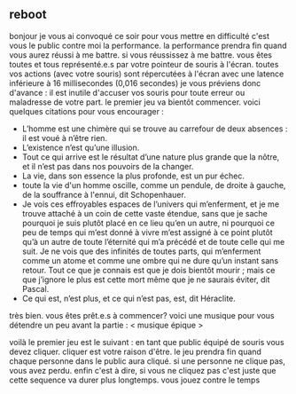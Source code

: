 ## reboot

bonjour
je vous ai convoqué ce soir
pour vous mettre en difficulté
c'est vous
le public
contre moi
la performance.
la performance prendra fin quand vous aurez réussi à me battre.
si vous réussissez à me battre.
vous êtes toutes et tous représenté.e.s par votre pointeur de souris à l'écran.
toutes vos actions (avec votre souris) sont répercutées à l'écran
avec une latence inférieure à 16 millisecondes (0,016 secondes)
je vous préviens donc d'avance :
il est inutile d'accuser vos souris pour toute erreur ou maladresse de votre part.
le premier jeu va bientôt commencer.
voici quelques citations pour vous encourager :

- L’homme est une chimère qui se trouve au carrefour de deux absences : il est voué à n’être rien.
- L’existence n’est qu’une illusion.
- Tout ce qui arrive est le résultat d’une nature plus grande que la nôtre, et il n’est pas dans nos pouvoirs de la changer.
- La vie, dans son essence la plus profonde, est un pur échec.
- toute la vie d'un homme oscille, comme un pendule, de droite à gauche, de la souffrance à l'ennui, dit Schopenhauer.
- Je vois ces effroyables espaces de l’univers qui m’enferment, et je me trouve attaché à un coin de cette vaste étendue, sans que je sache pourquoi je suis plutôt placé en ce lieu qu’en un autre, ni pourquoi ce peu de temps qui m’est donné à vivre m’est assigné à ce point plutôt qu’à un autre de toute l’éternité qui m’a précédé et de toute celle qui me suit. Je ne vois que des infinités de toutes parts, qui m’enferment comme un atome et comme une ombre qui ne dure qu’un instant sans retour. Tout ce que je connais est que je dois bientôt mourir ; mais ce que j’ignore le plus est cette mort même que je ne saurais éviter, dit Pascal.
- Ce qui est, n’est plus, et ce qui n’est pas, est, dit Héraclite.

très bien.
vous êtes prêt.e.s à commencer?
voici une musique pour vous détendre un peu avant la partie :
< musique épique >

<!--
voilà
le premier jeu est le suivant.
vous devez cliquer sur ce bouton.

< tout le monde doit cliquer sur le bouton et j'enregistre qui a cliqué. chaque clic fait disparaître la souris du cliqueur >

bon alors ce jeu était facile, c'est normal que vous y soyez parvenu.
mais tout de même, bravo!
_toutes les personnes qui ont cliqué se sont qualifiées pour le second jeu._
bon celui-ci je vous préviens il est vraiment difficile.
je sais pas si vous allez y arriver.
99% des publics abandonnent à ce moment de la performance
merci de ne pas jeter les souris par terre de rage s'il vous plaît par contre
c'est du matériel et ça coûte cher tout de même
et la souris elle n'y est pour rien
bon

le second jeu est le suivant
vous devez cliquer sur le bouton
MAIS
vous devez le faire exactement dans l'ordre suivant
la personne tout devant et tout à gauche
(votre gauche)
doit cliquer en premier
puis la personne à sa droite,
puis la personne à la droite de cette personne,
etc.
quand on arrive à la fin d'une rangée,
c'est la personne tout à gauche de la rangée derrière qui doit cliquer en premier,
puis la personne à sa droite,
etc
jusqu'à la dernière personne tout au fond tout à droite. -->

<!-- voilà
le premier jeu est le suivant
en tant que public
vous devez cliquer ni plus ni moins 111 fois
dans un intervalle de 11 secondes.
(j'aime bien le chiffre 1)
(c'est le chiffre des gagnants.)
c'est parti.
top

top
vous avez cliqué x fois.
zut! c'est pas le bon nombre. il manque x clics.

zut! c'est pas le bon nombre.  -->

voilà
le premier jeu est le suivant :
en tant que public équipé de souris
vous devez cliquer.
cliquer est votre raison d'être.
le jeu prendra fin quand chaque personne dans le public aura cliqué.
si une personne ne clique pas, vous avez perdu.
enfin c'est à dire,
si vous ne cliquez pas c'est juste que cette sequence va durer plus longtemps.
vous jouez contre le temps

